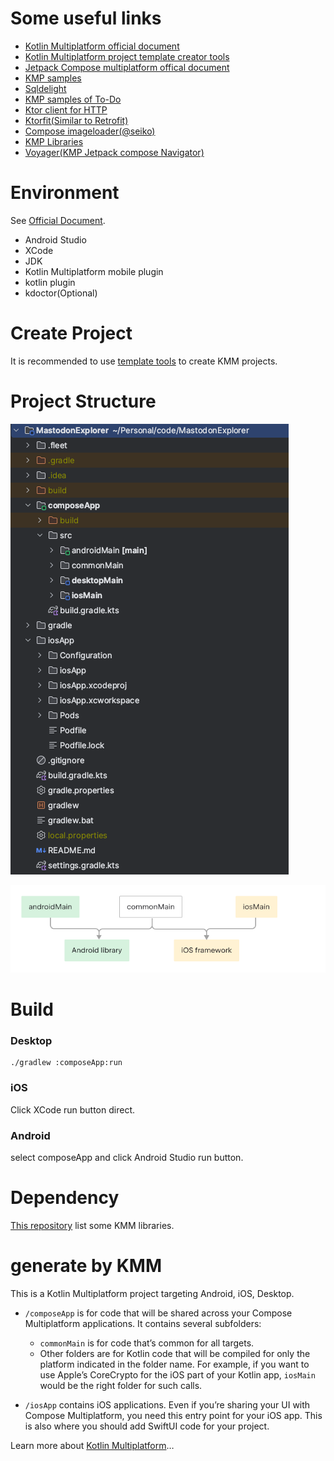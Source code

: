 # Some useful links
- [Kotlin Multiplatform official document](https://kotlinlang.org/docs/multiplatform.html)
- [Kotlin Multiplatform project template creator tools](https://kmp.jetbrains.com/)
- [Jetpack Compose multiplatform offical document](https://www.jetbrains.com/help/kotlin-multiplatform-dev/compose-multiplatform-getting-started.html)
- [KMP samples](https://www.jetbrains.com/help/kotlin-multiplatform-dev/multiplatform-samples.html)
- [Sqldelight](https://cashapp.github.io/sqldelight/2.0.1/multiplatform_sqlite/)
- [KMP samples of To-Do](https://github.com/russhwolf/To-Do/)
- [Ktor client for HTTP](https://ktor.io/docs/create-client.html)
- [Ktorfit(Similar to Retrofit)](https://github.com/Foso/Ktorfit)
- [Compose imageloader(@seiko)](https://github.com/qdsfdhvh/compose-imageloader)
- [KMP Libraries](https://github.com/AAkira/Kotlin-Multiplatform-Libraries)
- [Voyager(KMP Jetpack compose Navigator)](https://github.com/adrielcafe/voyager)

# Environment
See [Official Document](https://www.jetbrains.com/help/kotlin-multiplatform-dev/compose-multiplatform-setup.html).
- Android Studio
- XCode
- JDK
- Kotlin Multiplatform mobile plugin
- kotlin plugin
- kdoctor(Optional)

# Create Project
It is recommended to use [template tools](https://kmp.jetbrains.com/) to create KMM projects.

# Project Structure

![](images/project_file_structure.png)

![](images/kmm_project_structure.png)

# Build

### Desktop
```
./gradlew :composeApp:run 
```
### iOS
Click XCode run button direct.

### Android
select composeApp and click Android Studio run button.

# Dependency
[This repository](https://github.com/AAkira/Kotlin-Multiplatform-Libraries) list some KMM libraries.


# generate by KMM

This is a Kotlin Multiplatform project targeting Android, iOS, Desktop.

* `/composeApp` is for code that will be shared across your Compose Multiplatform applications.
  It contains several subfolders:
  - `commonMain` is for code that’s common for all targets.
  - Other folders are for Kotlin code that will be compiled for only the platform indicated in the folder name.
    For example, if you want to use Apple’s CoreCrypto for the iOS part of your Kotlin app,
    `iosMain` would be the right folder for such calls.

* `/iosApp` contains iOS applications. Even if you’re sharing your UI with Compose Multiplatform, 
  you need this entry point for your iOS app. This is also where you should add SwiftUI code for your project.


Learn more about [Kotlin Multiplatform](https://www.jetbrains.com/help/kotlin-multiplatform-dev/get-started.html)…
